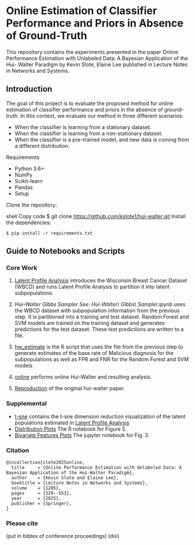 # Online Estimation of Classifier Performance and Priors in Absence of Ground-Truth
This repository contains the experiments presented in the paper Online Performance Estimation with Unlabeled Data: A Bayesian Application of the Hui-
Walter Paradigm by Kevin Slote, Elaine Lee published in Lecture Notes in Networks and Systems.

## Introduction
The goal of this project is to evaluate the proposed method for online estimation of classifier performance and priors in the absence of ground-truth. In this context, we evaluate our method in three different scenarios:

* When the classifier is learning from a stationary dataset.
* When the classifier is learning from a non-stationary dataset.
* When the classifier is a pre-trained model, and new data is coming from a different distribution.

Requirements
- Python 3.6+
- NumPy
- Scikit-learn
- Pandas
- Setup

Clone the repository:

shell
Copy code
$ git clone https://github.com/kslote1/hui-walter.git
Install the dependencies:

```{bash}
$ pip install -r requirements.txt
```

## Guide to Notebooks and Scripts

### Core Work

1. [Latent Profile Analysis](latent_class_analysis.ipynb) introduces the Wisconsin Breast Cancer Dataset (WBCD) and runs Latent Profile Analysis to partition it into latent subpopulations.

2. *Hui-Walter Gibbs Sampler See: Hui-Walter\ Gibbs\ Sampler.ipynb* uses the WBCD dataset with subpopulation information from the previous step.  It is partitioned into a training and test dataset.  Random Forest and SVM models are trained on the training dataset and generates predictions for the test dataset.  These test predictions are written to a file.

3. [hw_estimate](hw_estimate.R) is the R script that uses the file from the previous step to generate estimates of the base rate of Malicious diagnosis for the subpopulations as well as FPR and FNR for the Random Forest and SVM models

4. [online](online.ipynb) performs online Hui-Walter and resulting analysis.

5. [Reproduction](MLE.ipynb) of the original hui-walter paper.

### Supplemental

* [t-sne](t-sne.ipynb) contains the t-sne dimension reduction visualization of the latent populations estimated in [Latent Profile Analysis](latent_class_analysis.ipynb)
* [Distribution Plots](bivariate_plots.Rmd) The R notebook for Figure 5. 
* [Bivariate Features Plots](bivariate_plots_in_python.ipynb) The jupyter notebook for Fig. 3.

### Citation

```
@incollection{slote2025online,
  title     = {Online Performance Estimation with Unlabeled Data: A Bayesian Application of the Hui-Walter Paradigm},
  author    = {Kevin Slote and Elaine Lee},
  booktitle = {Lecture Notes in Networks and Systems},
  volume    = {1285},
  pages     = {529--553},
  year      = {2025},
  publisher = {Springer},
}
```


### Please cite

(put in bibtex of conference proceedings)
(doi)

